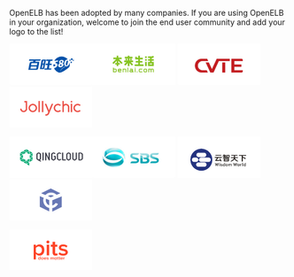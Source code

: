 OpenELB has been adopted by many companies. If you are using OpenELB in your organization, welcome to join the end user community and add your logo to the list!
                                                 

<img alt="Baiwang-580" width="150px" src="./docs/img/adopters/baiwang-580.png"><img alt="Benlai" width="150px" src="./docs/img/adopters/benlai.png">
<img alt="CVTE" width="150px" src="./docs/img/adopters/cvte.png"><img alt="Jollychic" width="150px" src="./docs/img/adopters/jollychic.png">

<img alt="QingCloud" width="150px" src="./docs/img/adopters/qingcloud.png"><img alt="SBS" width="150px" src="./docs/img/adopters/sbs.png">
<img alt="Wisdom World" width="150px" src="./docs/img/adopters/wisdomworld.png"><img alt="Yicheng Health" width="150px" src="./docs/img/adopters/yicheng-health.png">

<img alt="PITS Global Data Recovery Services" width="150px" src="./docs/img/adopters/pits-logo-274-135.png">
